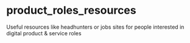 # product_roles_resources
Useful resources like headhunters or jobs sites for people interested in digital product &amp; service roles
